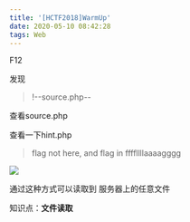 ```yaml
---
title: '[HCTF2018]WarmUp'
date: 2020-05-10 08:42:28
tags: Web
---
```


F12

发现

>  !--source.php--

查看source.php 



查看一下hint.php

> flag not here, and flag in ffffllllaaaagggg

![](1.png)

通过这种方式可以读取到 服务器上的任意文件



知识点：**文件读取**


